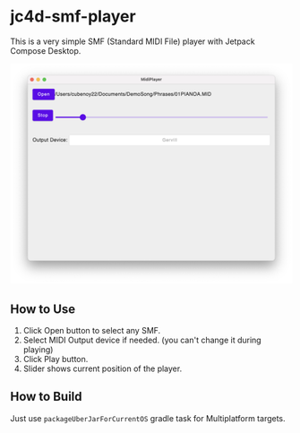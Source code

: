 # jc4d-smf-player

This is a very simple SMF (Standard MIDI File) player with Jetpack Compose Desktop.

![screenshot](screenshot.png)

## How to Use

1. Click Open button to select any SMF.
1. Select MIDI Output device if needed. (you can't change it during playing)
1. Click Play button.
1. Slider shows current position of the player. 

## How to Build

Just use `packageUberJarForCurrentOS` gradle task for Multiplatform targets.
